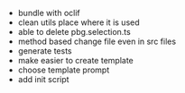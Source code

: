- bundle with oclif
- clean utils place where it is used
- able to delete pbg.selection.ts
- method based change file even in src files
- generate tests
- make easier to create template
- choose template prompt
- add init script